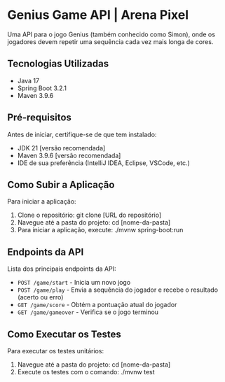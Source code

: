 # Genius Game API | Arena Pixel

Uma API para o jogo Genius (também conhecido como Simon), onde os jogadores devem repetir uma sequência cada vez mais longa de cores.

## Tecnologias Utilizadas

- Java 17
- Spring Boot 3.2.1
- Maven 3.9.6

## Pré-requisitos

Antes de iniciar, certifique-se de que tem instalado:
- JDK 21 [versão recomendada]
- Maven 3.9.6 [versão recomendada]
- IDE de sua preferência (IntelliJ IDEA, Eclipse, VSCode, etc.)

## Como Subir a Aplicação

Para iniciar a aplicação:

1. Clone o repositório: git clone [URL do repositório]
2. Navegue até a pasta do projeto: cd [nome-da-pasta]
3. Para iniciar a aplicação, execute: ./mvnw spring-boot:run

## Endpoints da API

Lista dos principais endpoints da API:

- `POST /game/start` - Inicia um novo jogo
- `POST /game/play` - Envia a sequência do jogador e recebe o resultado (acerto ou erro)
- `GET /game/score` - Obtém a pontuação atual do jogador
- `GET /game/gameover` - Verifica se o jogo terminou

## Como Executar os Testes

Para executar os testes unitários:

1. Navegue até a pasta do projeto: cd [nome-da-pasta]
2. Execute os testes com o comando: ./mvnw test